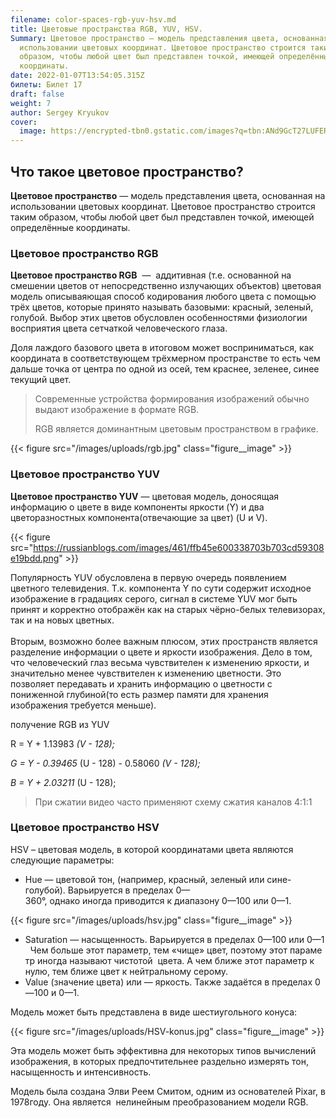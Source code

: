 ```yaml
---
filename: color-spaces-rgb-yuv-hsv.md
title: Цветовые пространства RGB, YUV, HSV.
Summary: Цветовое пространство — модель представления цвета, основанная на
  использовании цветовых координат. Цветовое пространство строится таким
  образом, чтобы любой цвет был представлен точкой, имеющей определённые
  координаты.
date: 2022-01-07T13:54:05.315Z
билеты: Билет 17
draft: false
weight: 7
author: Sergey Kryukov
cover:
  image: https://encrypted-tbn0.gstatic.com/images?q=tbn:ANd9GcT27LUFERi_hjOsxu2NCaSysXuKxVqmgGy9Nw&usqp=CAU
---
```

## Что такое цветовое пространство?

**Цветовое пространство** — модель представления цвета, основанная на использовании цветовых координат. Цветовое пространство строится таким образом, чтобы любой цвет был представлен точкой, имеющей определённые координаты.

### Цветовое пространство RGB

**Цветовое пространство RGB**  —  аддитивная (т.е. основанной на смешении цветов от непосредственно излучающих объектов) цветовая модель описываяющая способ кодирования любого цвета с помощью трёх цветов, которые принято называть базовыми: красный, зеленый, голубой. Выбор этих цветов обусловлен особенностями физиологии восприятия цвета сетчаткой человеческого глаза.

Доля лаждого базового цвета в итоговом может восприниматься, как координата в соответствующем трёхмерном пространстве то есть чем дальше точка от центра по одной из осей, тем краснее, зеленее, синее текущий цвет.

> Современные устройства формирования изображений обычно выдают изображение в формате RGB.
>
> RGB является доминантным цветовым пространством в графике.

{{< figure src="/images/uploads/rgb.jpg"
class="figure__image" >}}

### Цветовое пространство YUV

**Цветовое пространство YUV** — цветовая модель, доносящая информацию о цвете в виде компоненты яркости (Y) и два цветоразностных компонента(отвечающие за цвет) (U и V).

{{< figure src="https://russianblogs.com/images/461/ffb45e600338703b703cd59308e19bdd.png" >}}

Популярность YUV обусловлена в первую очередь появлением цветного телевидения. Т.к. компонента Y по сути содержит исходное изображение в градациях серого, сигнал в системе YUV мог быть принят и корректно отображён как на старых чёрно-белых телевизорах, так и на новых цветных.\
\
Вторым, возможно более важным плюсом, этих пространств является разделение информации о цвете и яркости изображения. Дело в том, что человеческий глаз весьма чувствителен к изменению яркости, и значительно менее чувствителен к изменению цветности. Это позволяет передавать и хранить информацию о цветности с пониженной глубиной(то есть размер памяти для хранения изображения требуется меньше).

получение RGB из YUV

R = Y + 1.13983  *(V - 128);*

*G = Y - 0.39465*  (U - 128) - 0.58060  *(V - 128);*

*B = Y + 2.03211*  (U - 128);

<!--EndFragment-->

> При сжатии видео часто применяют схему сжатия каналов 4:1:1

### Цветовое пространство HSV

HSV  – цветовая модель, в которой координатами цвета являются следующие параметры:

* Hue — цветовой тон, (например, красный, зеленый или сине-голубой). Варьируется в пределах 0—360°, однако иногда приводится к диапазону 0—100 или 0—1.

{{< figure src="/images/uploads/hsv.jpg"
class="figure__image" >}}

* Saturation — насыщенность. Варьируется в пределах 0—100 или  0—1                        Чем больше этот параметр, тем «чище» цвет, поэтому этот параметр иногда называют чистотой  цвета. А чем ближе этот параметр к нулю, тем ближе цвет к нейтральному серому.
* Value (значение цвета) или — яркость. Также задаётся в пределах 0—100 и 0—1.

Модель может быть представлена в виде шестиугольного конуса:

{{< figure src="/images/uploads/HSV-konus.jpg"
class="figure__image" >}}

Эта модель может быть эффективна для некоторых типов вычислений изображения, в которых предпочтительнее раздельно измерять тон, насыщенность и интенсивность.

Модель была создана Элви Реем Смитом, одним из основателей Pixar, в 1978году. Она является  нелинейным преобразованием модели RGB.